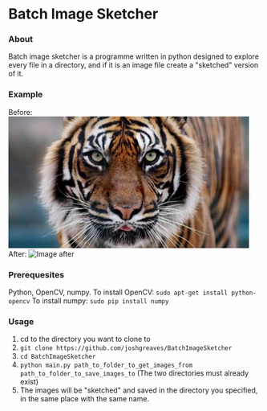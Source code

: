 # Batch Image Sketcher
### About
Batch image sketcher is a programme written in python designed to explore every file in a directory, and if it is an image file create a "sketched" version of it.

### Example
Before:
![Image before](https://github.com/joshgreaves/BatchImageSketcher/blob/master/images/Before3.jpg)
After:
![Image after](https://github.com/joshgreaves/BatchImageSketcher/blob/master/images/after3.jpg)

### Prerequesites
Python, OpenCV, numpy.
To install OpenCV: `sudo apt-get install python-opencv`
To install numpy: `sudo pip install numpy`

### Usage
1. cd to the directory you want to clone to
2. `git clone https://github.com/joshgreaves/BatchImageSketcher`
3. `cd BatchImageSketcher`
4. `python main.py path_to_folder_to_get_images_from path_to_folder_to_save_images_to` (The two directories must already exist)
5. The images will be "sketched" and saved in the directory you specified, in the same place with the same name.
